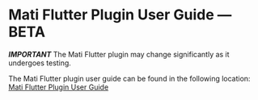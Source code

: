 # Mati Flutter Plugin User Guide &mdash; BETA

_**IMPORTANT**_ The Mati Flutter plugin may change significantly as it undergoes testing.

The Mati Flutter plugin user guide can be found in the following location:
[Mati Flutter Plugin User Guide](mati-flutter-plugin.md)
